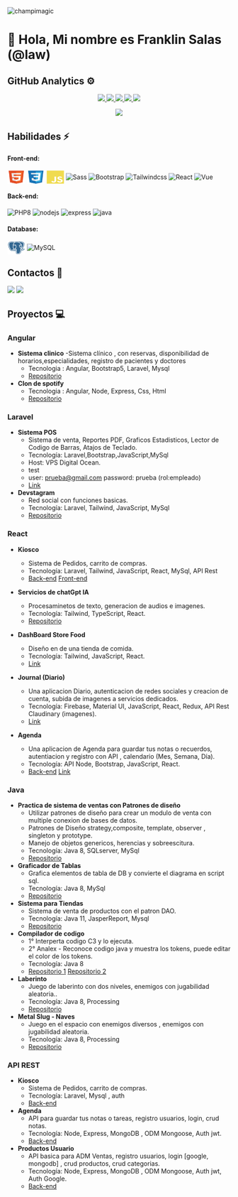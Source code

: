 <p align="left"> <img src="https://komarev.com/ghpvc/?username=franklin-salas&label=Profile%20views&color=0e75b6&style=flat" alt="champimagic" /> </p>


# 👋 Hola, Mi nombre es Franklin  Salas (@law)


##  GitHub Analytics ⚙️
<div align="center">
  <a href="https://github.com/franklin-salas">
    <p align="center">
      <img height="160em" src="https://github-readme-stats-sigma-five.vercel.app/api?username=franklin-salas&show_icons=true&theme=react&hide_border=true" />
      <img height="160em" src="https://github-readme-streak-stats.herokuapp.com/?user=franklin-salas&theme=react&hide_border=true" />
      <img heigth="160em" src="https://github-profile-summary-cards.vercel.app/api/cards/most-commit-language?username=franklin-salas&theme=react&hide_border=true"/>
      <img heigth="160em" src="https://github-profile-summary-cards.vercel.app/api/cards/repos-per-language?username=franklin-salas&theme=react&hide_border=true"/>
      <img height="160em" src="https://github-readme-stats-sigma-five.vercel.app/api/top-langs/?username=franklin-salas&layout=compact&langs_count=7&theme=react&hide_border=true"/>
    </p>
  </a>
  <p  align="center">
  <img src="https://user-images.githubusercontent.com/73097560/115834477-dbab4500-a447-11eb-908a-139a6edaec5c.gif">             
  <br>
</div>
  
## Habilidades ⚡
  
#### Front-end:
<div>
  <img align="center" title="HTML5" alt="HTML" height="30" width="40" src="https://raw.githubusercontent.com/devicons/devicon/master/icons/html5/html5-original.svg">
  <img align="center" title="CSS" alt="CSS" height="30" width="40" src="https://raw.githubusercontent.com/devicons/devicon/master/icons/css3/css3-original.svg">
  <img align="center" title="JavaScript" alt="Js" height="30" width="40" src="https://raw.githubusercontent.com/devicons/devicon/master/icons/javascript/javascript-plain.svg">
  <img align="center" title="Sass" alt="Sass" height="30" width="40" src="https://cdn.jsdelivr.net/gh/devicons/devicon/icons/sass/sass-original.svg" />
  <img align="center" title="Bootstrap" alt="Bootstrap" height="30" width="40" src="https://cdn.jsdelivr.net/gh/devicons/devicon/icons/bootstrap/bootstrap-original.svg" />
  <img align="center" title="Tailwindcss" alt="Tailwindcss" height="30" width="40" src="https://cdn.jsdelivr.net/gh/devicons/devicon/icons/tailwindcss/tailwindcss-plain.svg" />
  <img align="center" title="React" alt="React" height="30" width="40" src="https://cdn.jsdelivr.net/gh/devicons/devicon/icons/react/react-original.svg">
  <img align="center" title="Vue" alt="Vue" height="30" width="40" src="https://cdn.jsdelivr.net/gh/devicons/devicon/icons/vuejs/vuejs-original.svg">

</div> 
  
#### Back-end:
<div>
  <img align="center" title="PHP8" alt="PHP8" height="30" width="40" src="https://cdn.jsdelivr.net/gh/devicons/devicon/icons/php/php-original.svg">
  <img align="center" title="Nodejs" alt="nodejs" height="30" width="40" src="https://cdn.jsdelivr.net/gh/devicons/devicon/icons/nodejs/nodejs-original.svg">
  <img align="center" title="Express" alt="express" height="30" width="40" src="https://cdn.jsdelivr.net/gh/devicons/devicon/icons/express/express-original.svg">
  <img align="center" title="Java" alt="java" height="30" width="40" src="https://cdn.jsdelivr.net/gh/devicons/devicon/icons/java/java-original-wordmark.svg">
</div>

#### Database: 
  <div>
  <img align="center" title="Postgresql" alt="Postgresql" height="30" width="40" src="https://raw.githubusercontent.com/devicons/devicon/1119b9f84c0290e0f0b38982099a2bd027a48bf1/icons/postgresql/postgresql-plain.svg">
  <img align="center" title="MySQL" alt="MySQL" height="30" width="40" src="https://cdn.jsdelivr.net/gh/devicons/devicon/icons/mysql/mysql-original-wordmark.svg">
 </div>
 
##  Contactos :speech_balloon:
 
<div>
  <a href="https://api.whatsapp.com/send?phone=59171366093" target="_blank"><img src="https://img.shields.io/badge/WhatsApp-25D366?style=for-the-badge&logo=whatsapp&logoColor=white" target="_blank"></a> 
 <a href="https://www.linkedin.com/in/franklin50/" target="_blank"><img src="https://img.shields.io/badge/LinkedIn-0077B5?style=for-the-badge&logo=linkedin&logoColor=white" target="_blank"></a> 
 </div>
 
## Proyectos 💻
### Angular 
- <b>Sistema clinico</b>
  -Sistema clínico , con reservas, disponibilidad de horarios,especialidades, registro de pacientes y doctores
  - Tecnologia : Angular, Bootstrap5, Laravel, Mysql
  - [Repositorio](https://github.com/franklin-salas/angularclinic)
- <b>Clon de spotify</b> 
  - Tecnologia : Angular, Node, Express, Css, Html 
  - [Repositorio](https://github.com/franklin-salas/clone-spotify-angular)
### Laravel
- <b>Sistema POS</b>
  - Sistema de venta, Reportes PDF, Graficos Estadisticos, Lector de Codigo de Barras, Atajos de Teclado. 
  - Tecnología: Laravel,Bootstrap,JavaScript,MySql
  - Host: VPS Digital Ocean.
  - test
  - user: prueba@gmail.com   password: prueba  (rol:empleado)
  - [Link](https://projectf.lat)
- <b>Devstagram</b>
  - Red social con funciones basicas. 
  - Tecnología: Laravel, Tailwind, JavaScript, MySql
  - [Repositorio](https://github.com/franklin-salas/devstagram-laravel)
    
### React 
- <b>Kiosco</b>
  - Sistema de Pedidos, carrito de compras. 
  - Tecnología: Laravel, Tailwind, JavaScript, React, MySql, API Rest
  - [Back-end](https://github.com/franklin-salas/kiosco-api-rest-laravel) [Front-end](https://github.com/franklin-salas/kiosco-app-react)
- <b>Servicios de chatGpt IA </b>
  - Procesaminetos de texto, generacion de audios e imagenes. 
  - Tecnología: Tailwind, TypeScript, React.
  - [Repositorio](https://github.com/franklin-salas/chat-gpt-react)
   
- <b>DashBoard Store Food </b>
  - Diseño en de una tienda de comida. 
  - Tecnología: Tailwind, JavaScript, React.
  - [Link](https://startling-gaufre-26e238.netlify.app/)
- <b>Journal (Diario)</b>
  - Una aplicacion Diario, autenticacion de redes sociales y creacion de cuenta, subida de imagenes a servicios dedicados. 
  - Tecnología: Firebase, Material UI, JavaScript, React, Redux, API Rest Claudinary (imagenes).
  - [Link](https://journal-bcxobjwr8-franks-projects-550c80c7.vercel.app/)
- <b>Agenda</b>
  - Una aplicacion de Agenda para guardar tus notas o recuerdos, autentiacion y registro con API , calendario  (Mes, Semana, Día). 
  - Tecnología: API Node, Bootstrap, JavaScript, React.
  - [Back-end](https://github.com/franklin-salas/api-rest-agenda-node) [Link](https://api-rest-agenda-node-production.up.railway.app/) 

### Java

- <b>Practica de sistema de ventas con Patrones de diseño</b>
  - Utilizar patrones de diseño para crear un modulo de venta con multiple conexion de bases de datos.
  - Patrones de Diseño strategy,composite, template, observer , singleton y prototype.
  - Manejo de objetos  genericos, herencias y sobreescitura.
  - Tecnología: Java 8, SQLserver, MySql
  - [Repositorio](https://github.com/franklin-salas/ventasProductos-java)
- <b>Graficador de Tablas</b>
  - Grafica elementos de tabla de DB y convierte el diagrama en script sql. 
  - Tecnología: Java 8, MySql
  - [Repositorio](https://github.com/franklin-salas/diagrama-db-java)
- <b>Sistema para Tiendas</b>
  - Sistema de venta de productos con el patron DAO. 
  - Tecnología: Java 11, JasperReport, Mysql
  - [Repositorio](https://github.com/franklin-salas/sistema-venta-java)
- <b>Compilador de codigo</b>
  - 1° Interperta codigo C3 y lo ejecuta. 
  - 2° Analex - Reconoce codigo java y muestra los tokens, puede editar el color de los tokens. 
  - Tecnología: Java 8 
  - [Repositorio 1](https://github.com/franklin-salas/codigo-c3-java) [Repositorio 2](https://github.com/franklin-salas/analizador-compilador-java)
- <b>Laberinto</b>
  - Juego de laberinto con dos niveles, enemigos con jugabilidad aleatoria.. 
  - Tecnología: Java 8, Processing
  - [Repositorio](https://github.com/franklin-salas/laberinto-juego-java)
- <b>Metal Slug - Naves</b>
  - Juego en el espacio con enemigos diversos , enemigos con jugabilidad aleatoria. 
  - Tecnología: Java 8, Processing
  - [Repositorio](https://github.com/franklin-salas/nave-juego-java)
    
### API REST
- <b>Kiosco </b>
  - Sistema de Pedidos, carrito de compras. 
  - Tecnología: Laravel, Mysql , auth
  - [Back-end](https://github.com/franklin-salas/kiosco-api-rest-laravel)
- <b>Agenda </b>
  - API  para guardar tus notas o tareas, registro usuarios, login, crud notas. 
  - Tecnología: Node, Express, MongoDB , ODM Mongoose, Auth jwt.
  - [Back-end](https://github.com/franklin-salas/api-rest-agenda-node)
- <b>Productos Usuario </b>
  - API basica para ADM Ventas, registro usuarios, login [google, mongodb] , crud productos, crud categorias. 
  - Tecnología: Node, Express, MongoDB , ODM Mongoose, Auth jwt, Auth Google. 
  - [Back-end](https://github.com/franklin-salas/api-rest-productos-node)
